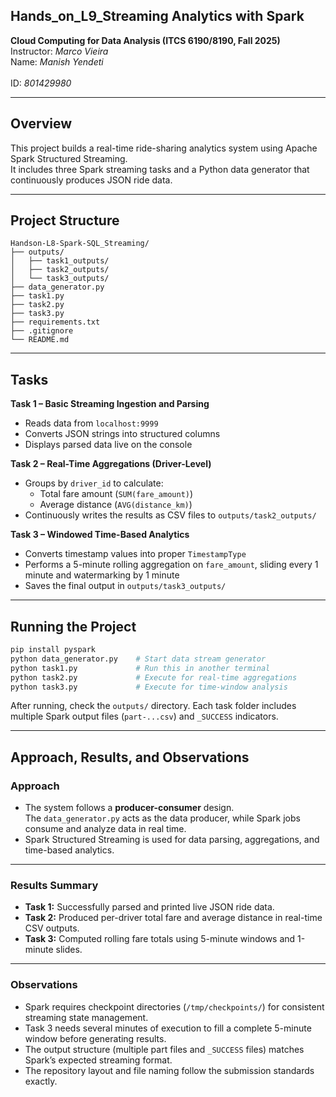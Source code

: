 ## Hands_on_L9_Streaming Analytics with Spark

**Cloud Computing for Data Analysis (ITCS 6190/8190, Fall 2025)**  
Instructor: *Marco Vieira*<br />
Name: *Manish Yendeti*<br />  
ID: *801429980*

---

## Overview
This project builds a real-time ride-sharing analytics system using Apache Spark Structured Streaming.  
It includes three Spark streaming tasks and a Python data generator that continuously produces JSON ride data.

---

## Project Structure
```
Handson-L8-Spark-SQL_Streaming/
├── outputs/
│   ├── task1_outputs/
│   ├── task2_outputs/
│   └── task3_outputs/
├── data_generator.py
├── task1.py
├── task2.py
├── task3.py
├── requirements.txt
├── .gitignore
└── README.md
```

---

## Tasks
**Task 1 – Basic Streaming Ingestion and Parsing**
- Reads data from `localhost:9999`
- Converts JSON strings into structured columns
- Displays parsed data live on the console

**Task 2 – Real-Time Aggregations (Driver-Level)**
- Groups by `driver_id` to calculate:
  - Total fare amount (`SUM(fare_amount)`)
  - Average distance (`AVG(distance_km)`)
- Continuously writes the results as CSV files to `outputs/task2_outputs/`

**Task 3 – Windowed Time-Based Analytics**
- Converts timestamp values into proper `TimestampType`
- Performs a 5-minute rolling aggregation on `fare_amount`, sliding every 1 minute and watermarking by 1 minute
- Saves the final output in `outputs/task3_outputs/`

---

## Running the Project
```bash
pip install pyspark
python data_generator.py    # Start data stream generator
python task1.py             # Run this in another terminal
python task2.py             # Execute for real-time aggregations
python task3.py             # Execute for time-window analysis
```

After running, check the `outputs/` directory. Each task folder includes multiple Spark output files (`part-...csv`) and `_SUCCESS` indicators.

---

## Approach, Results, and Observations

### Approach
- The system follows a **producer-consumer** design.  
  The `data_generator.py` acts as the data producer, while Spark jobs consume and analyze data in real time.  
- Spark Structured Streaming is used for data parsing, aggregations, and time-based analytics.

---

### Results Summary
- **Task 1:** Successfully parsed and printed live JSON ride data.  
- **Task 2:** Produced per-driver total fare and average distance in real-time CSV outputs.  
- **Task 3:** Computed rolling fare totals using 5-minute windows and 1-minute slides.

---

### Observations
- Spark requires checkpoint directories (`/tmp/checkpoints/`) for consistent streaming state management.  
- Task 3 needs several minutes of execution to fill a complete 5-minute window before generating results.  
- The output structure (multiple part files and `_SUCCESS` files) matches Spark’s expected streaming format.  
- The repository layout and file naming follow the submission standards exactly.
